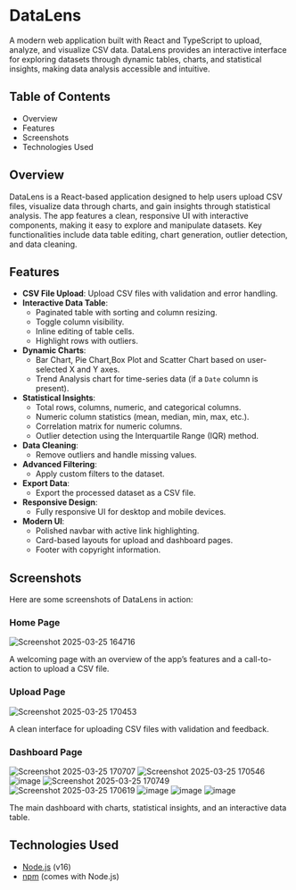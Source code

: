 
# DataLens

A modern web application built with React and TypeScript to upload, analyze, and visualize CSV data. DataLens provides an interactive interface for exploring datasets through dynamic tables, charts, and statistical insights, making data analysis accessible and intuitive.

## Table of Contents

- Overview
- Features
- Screenshots
- Technologies Used


## Overview
DataLens is a React-based application designed to help users upload CSV files, visualize data through charts, and gain insights through statistical analysis. The app features a clean, responsive UI with interactive components, making it easy to explore and manipulate datasets. Key functionalities include data table editing, chart generation, outlier detection, and data cleaning.

## Features

- **CSV File Upload**: Upload CSV files with validation and error handling.
- **Interactive Data Table**:
  - Paginated table with sorting and column resizing.
  - Toggle column visibility.
  - Inline editing of table cells.
  - Highlight rows with outliers.
- **Dynamic Charts**:
  - Bar Chart, Pie Chart,Box Plot and Scatter Chart based on user-selected X and Y axes.
  - Trend Analysis chart for time-series data (if a `Date` column is present).
- **Statistical Insights**:
  - Total rows, columns, numeric, and categorical columns.
  - Numeric column statistics (mean, median, min, max, etc.).
  - Correlation matrix for numeric columns.
  - Outlier detection using the Interquartile Range (IQR) method.
- **Data Cleaning**:
  - Remove outliers and handle missing values.
- **Advanced Filtering**:
  - Apply custom filters to the dataset.
- **Export Data**:
  - Export the processed dataset as a CSV file.
- **Responsive Design**:
  - Fully responsive UI for desktop and mobile devices.
- **Modern UI**:
  - Polished navbar with active link highlighting.
  - Card-based layouts for upload and dashboard pages.
  - Footer with copyright information.

## Screenshots
Here are some screenshots of DataLens in action:

### Home Page
![Screenshot 2025-03-25 164716](https://github.com/user-attachments/assets/2ce7a848-fb94-41c5-852e-7cfe03531bc1)

A welcoming page with an overview of the app’s features and a call-to-action to upload a CSV file.

### Upload Page

![Screenshot 2025-03-25 170453](https://github.com/user-attachments/assets/86427c41-c14a-4bf0-b776-2220390cb93b)

A clean interface for uploading CSV files with validation and feedback.

### Dashboard Page
![Screenshot 2025-03-25 170707](https://github.com/user-attachments/assets/86796748-0e74-4223-9807-d3bce41084b4)
![Screenshot 2025-03-25 170546](https://github.com/user-attachments/assets/36cbfb77-2be8-4fb4-aa92-3c93c06bac1b)
![image](https://github.com/user-attachments/assets/938d1dc2-d4c7-4b0d-93d1-061a4dea5eb8)
![Screenshot 2025-03-25 170749](https://github.com/user-attachments/assets/61b25872-e14e-4d84-b212-d7948ee8f225)
![Screenshot 2025-03-25 170619](https://github.com/user-attachments/assets/acf4466c-6566-421f-89c7-9b44d5035472)
![image](https://github.com/user-attachments/assets/12c95d67-750e-4c75-99cb-bf8fac30afec)
![image](https://github.com/user-attachments/assets/81b90bb0-8d3d-4f16-83bc-700648526c00)
![image](https://github.com/user-attachments/assets/0d30885b-bc65-412c-b963-d37370d1f08a)

The main dashboard with charts, statistical insights, and an interactive data table.
## Technologies Used

- [Node.js](https://nodejs.org/) (v16)
- [npm](https://www.npmjs.com/) (comes with Node.js)

